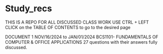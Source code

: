 # Study_recs
THIS IS A REPO FOR ALL DISCUSSED CLASS WORK 
USE CTRL + LEFT CLICK on the TABLE OF CONTENTS to go to the desired page

DOCUMENT 1 
NOV/16/2024 to JAN/01/2024 BCS1101- FUNDAMENTALS OF COMPUTER & OFFICE APPLICATIONS
    27 questions with their answers fully discussed.

